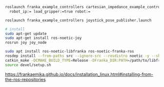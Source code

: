 ```bash
roslaunch franka_example_controllers cartesian_impedance_example_controller.launch \
  robot_ip:= load_gripper:=true robot:=

roslaunch franka_example_controllers joystick_pose_publisher.launch

# install
sudo apt-get update
sudo apt-get install ros-noetic-joy
rosrun joy joy_node

sudo apt install ros-noetic-libfranka ros-noetic-franka-ros
rosdep install --from-paths src --ignore-src --rosdistro noetic -y --skip-keys libfranka
catkin_make -DCMAKE_BUILD_TYPE=Release -DFranka_DIR:PATH=/path/to/libfranka/build
source devel/setup.sh
```

https://frankaemika.github.io/docs/installation_linux.html#installing-from-the-ros-repositories
